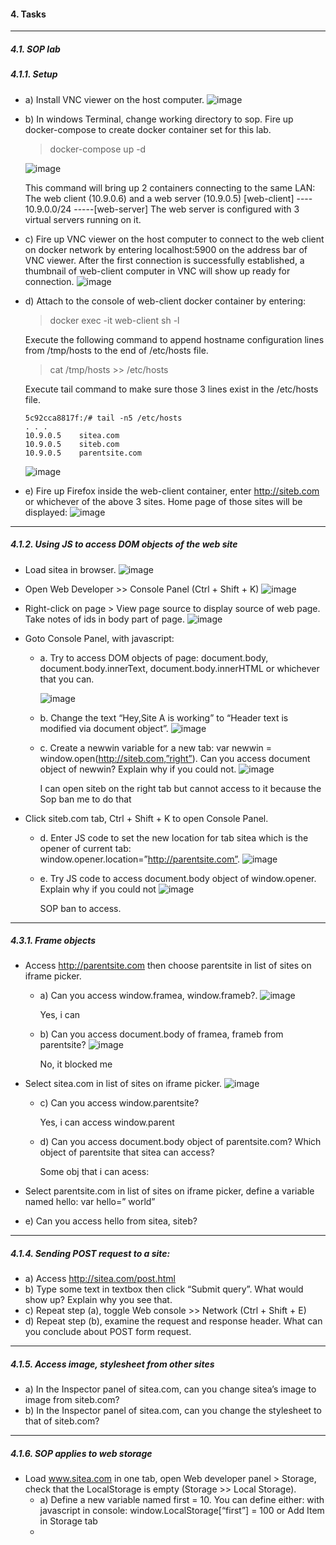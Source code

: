 #### 4. Tasks  
***
##### 4.1. SOP lab
##### 4.1.1. Setup 
* a) Install VNC viewer on the host computer.
  ![image](https://github.com/user-attachments/assets/f693f5ce-5ebf-4638-8fd0-e648a24e1e92)

* b) In windows Terminal, change working directory to sop. Fire up docker-compose to create docker 
container set for this lab.  
  > docker-compose up -d

  ![image](https://github.com/user-attachments/assets/f344a2aa-b52b-445f-9891-23bbc51838ab)

  This command will bring up 2 containers connecting to the same LAN: The web client (10.9.0.6) 
and a web server (10.9.0.5) 
[web-client] ---- 10.9.0.0/24 -----[web-server] 
The web server is configured with 3 virtual servers running on it.  
* c) Fire up VNC viewer on the host computer to connect to the web client on docker network by 
entering localhost:5900 on the address bar of VNC viewer. After the first connection is 
successfully established, a thumbnail of web-client computer in VNC will show up ready for 
connection.
  ![image](https://github.com/user-attachments/assets/34c9bb6d-dbed-4ab6-9c84-2d5ca7526945)

* d) Attach to the console of web-client docker container by entering: 
  > docker exec -it web-client sh -l
  
  Execute the following command to append hostname configuration lines from /tmp/hosts to the 
end of /etc/hosts file. 
  > cat /tmp/hosts  >> /etc/hosts

  Execute tail command to make sure those 3 lines exist in the /etc/hosts file.
  ``` 
  5c92cca8817f:/# tail -n5 /etc/hosts 
  . . . 
  10.9.0.5    sitea.com 
  10.9.0.5    siteb.com 
  10.9.0.5    parentsite.com
  ```
  ![image](https://github.com/user-attachments/assets/6fb2eaf9-17a6-4f45-ad2f-ac8d523b7cc0)

* e) Fire up Firefox inside the web-client container, enter http://siteb.com or whichever of the above 3 
sites. Home page of those sites will be displayed:
  ![image](https://github.com/user-attachments/assets/4d60a5d1-1731-43bd-b920-9011ddaef57b)
***
##### 4.1.2. Using JS to access DOM objects of the web site
* Load sitea in browser.
  ![image](https://github.com/user-attachments/assets/4be7b6a0-41d8-460a-8d30-4f2c8097cdd1)

* Open Web Developer >> Console Panel (Ctrl + Shift + K)
  ![image](https://github.com/user-attachments/assets/3a5fb223-5c6e-41ba-9f78-929da89d5872)

* Right-click on page > View page source to display source of web page. Take notes of ids in 
body part of page.
  ![image](https://github.com/user-attachments/assets/8720b2b8-05b1-4187-a72b-12d3709ffcc5)

* Goto Console Panel, with javascript:
  * a. Try to access DOM objects of page: document.body, document.body.innerText, 
document.body.innerHTML or whichever that you can.


    ![image](https://github.com/user-attachments/assets/19e190c5-59b1-436b-b153-de740d4f62e7)

  * b. Change the text “Hey,Site A is working” to “Header text is modified via document object”.
    ![image](https://github.com/user-attachments/assets/27926664-baa7-4e32-830b-726f2ebdca07)

  * c. Create a newwin variable for a new tab: 
var newwin = window.open(http://siteb.com,”right”). Can you access document object of 
newwin? Explain why if you could not.
    ![image](https://github.com/user-attachments/assets/56ad5113-d9b6-4c6f-9da1-b9328519aba8)

    I can open siteb on the right tab but cannot access to it because the Sop ban me to do that

* Click siteb.com tab, Ctrl + Shift + K to open Console Panel.
  * d. Enter JS code to set the new location for tab sitea which is the opener of current tab: 
window.opener.location=”http://parentsite.com”.
    ![image](https://github.com/user-attachments/assets/42373992-4daf-4982-ac4c-a6f096c13fe9)

  * e. Try JS code to access document.body object of window.opener. Explain why if you could not
    ![image](https://github.com/user-attachments/assets/527cfd7c-216f-4522-bf03-a691ee955343)

    SOP ban to access.
***
##### 4.3.1. Frame objects
* Access http://parentsite.com then choose parentsite in list of sites on iframe 
picker.
  * a) Can you access window.framea, window.frameb?.
    ![image](https://github.com/user-attachments/assets/2c2a3175-d821-454d-815d-4ab8250c2c07)

    Yes, i can

  * b) Can you access document.body of framea, frameb from parentsite?
    ![image](https://github.com/user-attachments/assets/b39178bf-1f2d-4181-ac8f-30aa2b01527a)


    No, it blocked me
* Select sitea.com in list of sites on iframe picker.
  ![image](https://github.com/user-attachments/assets/c6413789-1900-4ee4-9367-32e6c8be0dc5)

  * c) Can you access window.parentsite?

    Yes, i can access window.parent

  * d) Can you access document.body object of parentsite.com? Which object of parentsite that 
sitea can access?

    Some obj that i can acess:


*  Select parentsite.com in list of sites on iframe picker, define a variable named hello: var hello=” world”

  * e) Can you access hello from sitea, siteb?
***
##### 4.1.4. Sending POST request to a site:
* a) Access http://sitea.com/post.html
* b) Type some text in textbox then click  “Submit query”. What would show up? Explain why you see that.
* c) Repeat step (a), toggle Web console >> Network (Ctrl + Shift + E)
* d) Repeat step (b), examine the request and response header. What can you conclude about POST form request.
***
##### 4.1.5. Access image, stylesheet from other sites 
* a) In the Inspector panel of sitea.com, can you change sitea’s image to image from siteb.com?
* b) In the Inspector panel of sitea.com, can you change the stylesheet to that of siteb.com?
***
##### 4.1.6. SOP applies to web storage 
* Load www.sitea.com in one tab, open Web developer panel > Storage, check that the 
LocalStorage is empty (Storage >> Local Storage).
  * a) Define a new variable named first = 10. You can define either: with javascript in console: window.LocalStorage[“first”] = 100 or Add Item in Storage tab 
  *
